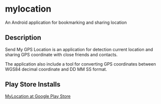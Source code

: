 # mylocation
An Android application for bookmarking and sharing  location 

## Description
Send My GPS Location is an application for detection current location and sharing GPS coordinate with close friends and contacts.

The application also include a tool for converting GPS coordinates between WGS84 decimal coordinate and DD MM SS format.

## Play Store Installs
[MyLocation at Google Play Store](https://play.google.com/store/apps/details?id=net.mypapit.mobile.myposition)
